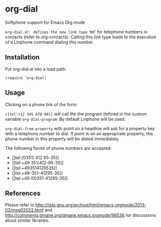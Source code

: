 # org-dial
Softphone support for Emacs Org mode

`org-dial.el' defines the new link type `tel' for telephone
numbers in contacts (refer to org-contacts).  Calling this link type
leads to the execution of a Linphone command dialing this number.

## Installation ##

Put org-dial.el into a load path.

`(require 'org-dial)`

## Usage ##

Clicking on a phone link of the form:

`[[tel:+12 345 678-90]]` will call the the program defined in the
custom variable `org-dial-program`.  By default Linphone will be used.

`org-dial-from-property` with point on a headline will ask for a
property key with a telephone number to dial.  If point is on an
appropriate property, the phone number in this property will be dialed immediately.

The following forms of phone numbers are accepted:

* [[tel:(0351) 412 95-35]]
* [[tel:+49 351/412-95-35]]
* [[tel:+493514129535]]
* [[tel:+49-351-41295-35]]
* [[tel:+49 (0)351-41295-35]]

## References ##
Please refer to
http://lists.gnu.org/archive/html/emacs-orgmode/2013-03/msg02022.html
and http://comments.gmane.org/gmane.emacs.orgmode/98536 for
discussions about similar libraries.
